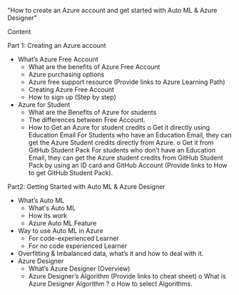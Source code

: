 "How to create an Azure account and get started with Auto ML & Azure Designer"

Content 

Part 1: Creating an Azure account 
  + What’s Azure Free Account 
    - What are the benefits of Azure Free Account
    - Azure purchasing options
    - Azure free support resource (Provide links to Azure Learning Path)
    - Creating Azure Free Account 
    - How to sign up (Step by step)
  + Azure for Student 
    - What are the Benefits of Azure for students
    - The differences between Free Account.
    - How to Get an Azure for student credits
      o Get it directly using Education Email
            For Students who have an Education Email, they can get the Azure Student credits directly from Azure. 
      o Get it from GitHub Student Pack 
            For students who don’t have an Education Email, they can get the Azure student credits from GitHub Student Pack by using an ID card and GitHub Account               (Provide links to How to get GitHub Student Pack).

Part2: Getting Started with Auto ML & Azure Designer 
  + What’s Auto ML 
    - What's Auto ML
    - How its work
    - Azure Auto ML Feature
  + Way to use Auto ML in Azure
    - For code-experienced Learner
    - For no code experienced Learner
  + Overfitting & Imbalanced data, what’s it and how to deal with it.
  + Azure Designer 
    - What’s Azure Designer (Overview)
    - Azure Designer’s Algorithm (Provide links to cheat sheet) 
      o What is Azure Designer Algorithm ?
      o How to select Algorithms.


